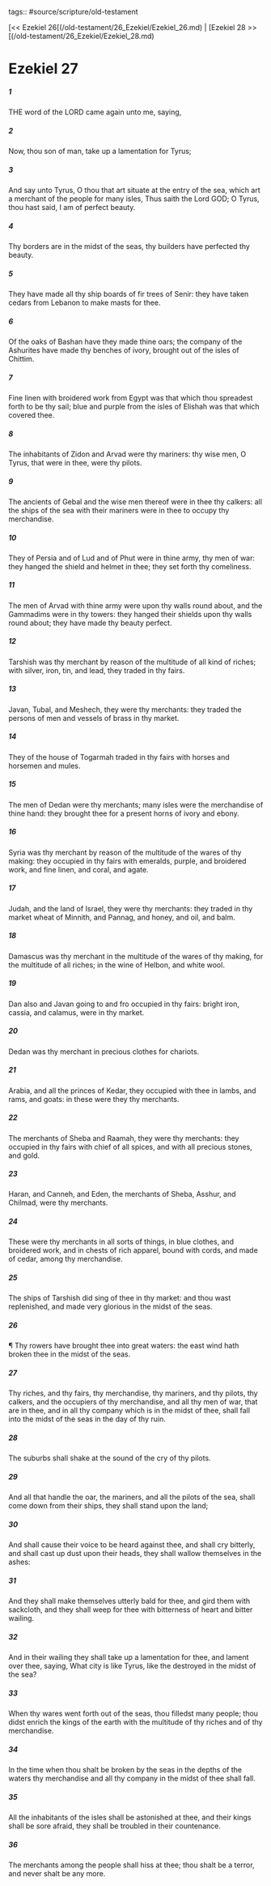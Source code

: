 tags:: #source/scripture/old-testament

[<< Ezekiel 26[(/old-testament/26_Ezekiel/Ezekiel_26.md) | [Ezekiel 28 >>[(/old-testament/26_Ezekiel/Ezekiel_28.md)

# Ezekiel 27

##### 1

THE word of the LORD came again unto me, saying,

##### 2

Now, thou son of man, take up a lamentation for Tyrus;

##### 3

And say unto Tyrus, O thou that art situate at the entry of the sea, which art a merchant of the people for many isles, Thus saith the Lord GOD; O Tyrus, thou hast said, I am of perfect beauty.

##### 4

Thy borders are in the midst of the seas, thy builders have perfected thy beauty.

##### 5

They have made all thy ship boards of fir trees of Senir: they have taken cedars from Lebanon to make masts for thee.

##### 6

Of the oaks of Bashan have they made thine oars; the company of the Ashurites have made thy benches of ivory, brought out of the isles of Chittim.

##### 7

Fine linen with broidered work from Egypt was that which thou spreadest forth to be thy sail; blue and purple from the isles of Elishah was that which covered thee.

##### 8

The inhabitants of Zidon and Arvad were thy mariners: thy wise men, O Tyrus, that were in thee, were thy pilots.

##### 9

The ancients of Gebal and the wise men thereof were in thee thy calkers: all the ships of the sea with their mariners were in thee to occupy thy merchandise.

##### 10

They of Persia and of Lud and of Phut were in thine army, thy men of war: they hanged the shield and helmet in thee; they set forth thy comeliness.

##### 11

The men of Arvad with thine army were upon thy walls round about, and the Gammadims were in thy towers: they hanged their shields upon thy walls round about; they have made thy beauty perfect.

##### 12

Tarshish was thy merchant by reason of the multitude of all kind of riches; with silver, iron, tin, and lead, they traded in thy fairs.

##### 13

Javan, Tubal, and Meshech, they were thy merchants: they traded the persons of men and vessels of brass in thy market.

##### 14

They of the house of Togarmah traded in thy fairs with horses and horsemen and mules.

##### 15

The men of Dedan were thy merchants; many isles were the merchandise of thine hand: they brought thee for a present horns of ivory and ebony.

##### 16

Syria was thy merchant by reason of the multitude of the wares of thy making: they occupied in thy fairs with emeralds, purple, and broidered work, and fine linen, and coral, and agate.

##### 17

Judah, and the land of Israel, they were thy merchants: they traded in thy market wheat of Minnith, and Pannag, and honey, and oil, and balm.

##### 18

Damascus was thy merchant in the multitude of the wares of thy making, for the multitude of all riches; in the wine of Helbon, and white wool.

##### 19

Dan also and Javan going to and fro occupied in thy fairs: bright iron, cassia, and calamus, were in thy market.

##### 20

Dedan was thy merchant in precious clothes for chariots.

##### 21

Arabia, and all the princes of Kedar, they occupied with thee in lambs, and rams, and goats: in these were they thy merchants.

##### 22

The merchants of Sheba and Raamah, they were thy merchants: they occupied in thy fairs with chief of all spices, and with all precious stones, and gold.

##### 23

Haran, and Canneh, and Eden, the merchants of Sheba, Asshur, and Chilmad, were thy merchants.

##### 24

These were thy merchants in all sorts of things, in blue clothes, and broidered work, and in chests of rich apparel, bound with cords, and made of cedar, among thy merchandise.

##### 25

The ships of Tarshish did sing of thee in thy market: and thou wast replenished, and made very glorious in the midst of the seas.

##### 26

¶ Thy rowers have brought thee into great waters: the east wind hath broken thee in the midst of the seas.

##### 27

Thy riches, and thy fairs, thy merchandise, thy mariners, and thy pilots, thy calkers, and the occupiers of thy merchandise, and all thy men of war, that are in thee, and in all thy company which is in the midst of thee, shall fall into the midst of the seas in the day of thy ruin.

##### 28

The suburbs shall shake at the sound of the cry of thy pilots.

##### 29

And all that handle the oar, the mariners, and all the pilots of the sea, shall come down from their ships, they shall stand upon the land;

##### 30

And shall cause their voice to be heard against thee, and shall cry bitterly, and shall cast up dust upon their heads, they shall wallow themselves in the ashes:

##### 31

And they shall make themselves utterly bald for thee, and gird them with sackcloth, and they shall weep for thee with bitterness of heart and bitter wailing.

##### 32

And in their wailing they shall take up a lamentation for thee, and lament over thee, saying, What city is like Tyrus, like the destroyed in the midst of the sea?

##### 33

When thy wares went forth out of the seas, thou filledst many people; thou didst enrich the kings of the earth with the multitude of thy riches and of thy merchandise.

##### 34

In the time when thou shalt be broken by the seas in the depths of the waters thy merchandise and all thy company in the midst of thee shall fall.

##### 35

All the inhabitants of the isles shall be astonished at thee, and their kings shall be sore afraid, they shall be troubled in their countenance.

##### 36

The merchants among the people shall hiss at thee; thou shalt be a terror, and never shalt be any more.
